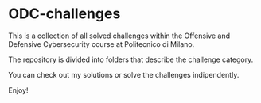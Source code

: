 # ODC-challenges
This is a collection of all solved challenges within the Offensive and Defensive Cybersecurity course at Politecnico di Milano.

The repository is divided into folders that describe the challenge category.

You can check out my solutions or solve the challenges indipendently.

Enjoy!
